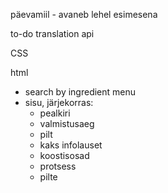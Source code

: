 päevamiil - avaneb lehel esimesena

to-do
translation api

CSS

html
  - search by ingredient menu
  - sisu, järjekorras:
    * pealkiri
    * valmistusaeg
    * pilt
    * kaks infolauset
    * koostisosad
    * protsess
    * pilte
